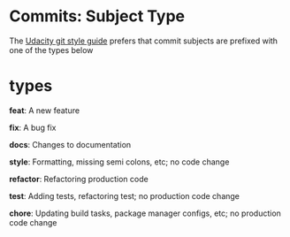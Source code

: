 # Commits: Subject Type
The [Udacity git style guide](https://udacity.github.io/git-styleguide/) prefers that commit subjects are prefixed with one of the types below

# types

**feat**: A new feature

**fix**: A bug fix

**docs**: Changes to documentation

**style**: Formatting, missing semi colons, etc; no code change

**refactor**: Refactoring production code

**test**: Adding tests, refactoring test; no production code change

**chore**: Updating build tasks, package manager configs, etc; no production code change